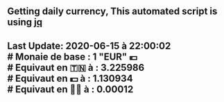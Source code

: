 ## Getting daily currency, This automated script is using [jq](https://stedolan.github.io/jq/)
## Last Update:  2020-06-15 à 22:00:02 </br># Monaie de base : 1 "EUR" 💶 </br> # Equivaut en 🇹🇳 à :  3.225986 </br> # Equivaut en 💵 à : 1.130934</br> # Equivaut en 🐱‍💻 à :  0.00012
